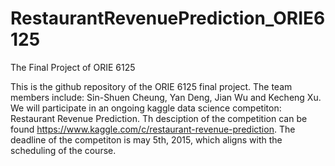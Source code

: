 # RestaurantRevenuePrediction_ORIE6125
The Final Project of ORIE 6125

This is the github repository of the ORIE 6125 final project. The team members include: Sin-Shuen Cheung, Yan Deng, Jian Wu and Kecheng Xu. We will participate
in an ongoing kaggle data science competiton: Restaurant Revenue Prediction. Th desciption of the competition can be found https://www.kaggle.com/c/restaurant-revenue-prediction. The deadline of the competiton is may 5th, 2015, which aligns with the scheduling of the course.
